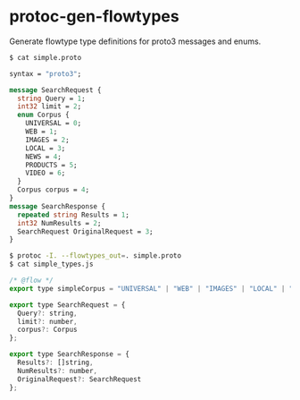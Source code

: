 protoc-gen-flowtypes
====================

Generate flowtype type definitions for proto3 messages and enums.

```sh
$ cat simple.proto
```
```proto
syntax = "proto3";

message SearchRequest {
  string Query = 1;
  int32 limit = 2;
  enum Corpus {
    UNIVERSAL = 0;
    WEB = 1;
    IMAGES = 2;
    LOCAL = 3;
    NEWS = 4;
    PRODUCTS = 5;
    VIDEO = 6;
  }
  Corpus corpus = 4;
}
message SearchResponse {
  repeated string Results = 1;
  int32 NumResults = 2;
  SearchRequest OriginalRequest = 3;
}
```
```sh
$ protoc -I. --flowtypes_out=. simple.proto
$ cat simple_types.js
```
```js
/* @flow */
export type simpleCorpus = "UNIVERSAL" | "WEB" | "IMAGES" | "LOCAL" | "NEWS" | "PRODUCTS" | "VIDEO";

export type SearchRequest = {
  Query?: string,
  limit?: number,
  corpus?: Corpus
};

export type SearchResponse = {
  Results?: []string,
  NumResults?: number,
  OriginalRequest?: SearchRequest
};
```
